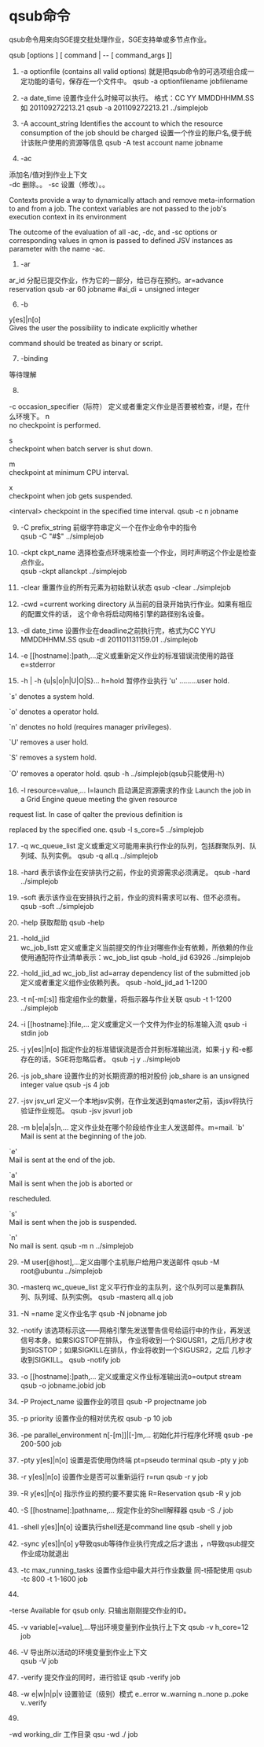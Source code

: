 # qsub命令

qsub命令用来向SGE提交批处理作业，SGE支持单或多节点作业。

qsub [options ] [ command | -- [ command_args ]]

1. -a 
optionfile (contains all valid options)
 就是把qsub命令的可选项组合成一定功能的语句，保存在一个文件中。
 qsub -a optionfilename jobfilename
 

2. -a
date_time   设置作业什么时候可以执行。
  格式：CC YY MMDDHHMM.SS 如
201109272213.21   qsub -a
201109272213.21 ../simplejob

3. -A
account_string  Identifies the account to which
the resource consumption of the job should be charged
  设置一个作业的账户名,便于统计该账户使用的资源等信息
   qsub -A 
test account name jobname  

4. -ac

添加名/值对到作业上下文   
   -dc 删除。。
   -sc 设置（修改）。。
   
Contexts provide a way to dynamically attach and remove meta-information  to and from a job. The context variables are not passed to the job's execution context in its environment  

The outcome of the evaluation of all -ac, -dc, and -sc options or corresponding values in qmon is passed to defined JSV instances as parameter with the name -ac.  

1. -ar

ar_id 分配已提交作业，作为它的一部分，给已存在预约。ar=advance reservation
  qsub -ar 60
jobname   #ai_di = unsigned
integer   

6.  -b

y[es]|n[o]  
   Gives the
user the possibility to indicate explicitly whether

command should be treated as binary or script.


7. -binding

等待理解

8. 

-c occasion_specifier（际符） 
定义或者重定义作业是否要被检查，if是，在什么环境下。
       n          
no checkpoint is performed.
             
s          
checkpoint when batch server is shut down.
             
m          
checkpoint at minimum CPU interval.
             
x          
checkpoint when job gets suspended.
             
&lt;interval&gt; 
checkpoint in the specified time interval.
  qsub -c n jobname

9. -C
prefix_string
前缀字符串定义一个在作业命令中的指令  
  qsub -C "#$"
../simplejob   

10.  -ckpt
ckpt_name
选择检查点环境来检查一个作业，同时声明这个作业是检查点作业。  
   qsub -ckpt
allanckpt ../simplejob
   

11.  -clear
重置作业的所有元素为初始默认状态
   qsub -clear
../simplejob   

12.  -cwd
=current working
directory  从当前的目录开始执行作业。如果有相应的配置文件的话，
   这个命令将启动网格引擎的路径别名设备。  
 

13.  -dl
date_time 设置作业在deadline之前执行完，格式为CC YYU MMDDHHMM.SS
   qsub -dl
201101131159.01 ../simplejob

14.  -e
[[hostname]:]path,...定义或重新定义作业的标准错误流使用的路径 e=stderror

15.  -h
| -h {u|s|o|n|U|O|S}... h=hold 暂停作业执行
      'u'
.........user hold.
           
`s'  denotes a system hold.
             
`o'  denotes a operator hold.
             
`n'  denotes no hold (requires manager
privileges).
             
`U'  removes a user hold.
             
`S'  removes a system hold.
             
`O'  removes a operator hold.
       qsub
-h ../simplejob(qsub只能使用-h）

16.  -l
resource=value,... l=launch 启动满足资源需求的作业
   Launch the
job in a Grid Engine queue meeting the given resource
             
request list.  In case of qalter the previous
definition is
             
replaced by the specified one.
   qsub -l
s_core=5 ../simplejob

17.  -q
wc_queue_list 定义或重定义可能用来执行作业的队列，包括群聚队列、队列域、队列实例。
   qsub -q all.q
../simplejob

18.  -hard 
表示该作业在安排执行之前，作业的资源需求必须满足。
   qsub
-hard  ../simplejob

19.  -soft
表示该作业在安排执行之前，作业的资料需求可以有、但不必须有。
   qsub -soft
../simplejob

20.  -help
获取帮助    qsub
-help

21.  -hold_jid  
wc_job_listt 定义或重定义当前提交的作业对哪些作业有依赖，所依赖的作业使用通配符作业清单表示：wc_job_list
   qsub
-hold_jid 63926 ../simplejob

22.  -hold_jid_ad
wc_job_list ad=array dependency list of the
submitted job
   定义或者重定义组作业依赖列表。
   qsub
-hold_jid_ad 1-1200

23.  -t
n[-m[:s]]
   指定组作业的数量，将指示器与作业关联
   qsub -t
1-1200 ../simplejob

24.  -i
[[hostname]:]file,... 定义或重定义一个文件为作业的标准输入流
   qsub -i stdin
job

25.  -j
y[es]|n[o] 指定作业的标准错误流是否合并到标准输出流，如果-j y 和-e都存在的话，SGE将忽略后者。
   qsub -j y
../simplejob

26.  -js
job_share 设置作业的对长期资源的相对股份 job_share is an unsigned integer value
   qsub -js 4
job

27.  -jsv
jsv_url 定义一个本地jsv实例，在作业发送到qmaster之前，该jsv将执行验证作业规范。
   qsub -jsv
jsvurl job

28.  -m
b|e|a|s|n,... 定义作业处在哪个阶段给作业主人发送邮件。m=mail.
   `b'    
Mail is sent at the beginning of the job.
             
`e'    
Mail is sent at the end of the job.
             
`a'    
Mail is sent when the job is aborted or
                     
rescheduled.
             
`s'    
Mail is sent when the job is suspended.
             
`n'    
No mail is sent.
   qsub -m n
../simplejob

29.  -M
user[@host],...定义由哪个主机账户给用户发送邮件
   qsub
-M root@ubuntu ../simplejob

30.  -masterq
wc_queue_list 定义平行作业的主队列，这个队列可以是集群队列、队列域、队列实例。
   qsub -masterq
all.q job

31.  -N
=name 定义作业名字
   qsub -N
jobname job

32.  -notify
该选项标示这——网格引擎先发送警告信号给运行中的作业，再发送信号本身。如果SIGSTOP在排队，
    作业将收到一个SIGUSR1，之后几秒才收到SIGSTOP；如果SIGKILL在排队，作业将收到一个SIGUSR2，之后
    几秒才收到SIGKILL。
   qsub -notify
job   

33.  -o
[[hostname]:]path,... 定义或重定义作业标准输出流o=output stream
   qsub -o
jobname.jobid job   

34.  -P
Project_name 设置作业的项目
   qsub -P
projectname job   

35.  -p
priority 设置作业的相对优先权
   qsub -p 10
job     

36.  -pe
parallel_environment n[-[m]]|[-]m,... 初始化并行程序化环境
   qsub -pe
200-500 job   

37.   -pty
y[es]|n[o] 设置是否使用伪终端 pt=pseudo terminal
   qsub -pty
y 
job  

38.  -r
y[es]|n[o]  设置作业是否可以重新运行 r=run
   qsub -r y job
   
39.  -R y[es]|n[o] 指示作业的预约要不要实施
R=Reservation
   qsub -R y job
   
40.   -S
[[hostname]:]pathname,... 规定作业的Shell解释器
   qsub -S ./
job   

41.    -shell
y[es]|n[o]  设置执行shell还是command line
     qsub
-shell y job
     

42.  -sync
y[es]|n[o] y导致qsub等待作业执行完成之后才退出
，n导致qsub提交作业成功就退出          

43.  -tc
max_running_tasks 设置作业组中最大并行作业数量 同-t搭配使用
    qsub
-tc 800 -t 1-1600 job
    

44.   
-terse Available for qsub only. 只输出刚刚提交作业的ID。

45.  -v
variable[=value],...导出环境变量到作业执行上下文
   qsub -v
h_core=12 job
   

46.  -V
导出所以活动的环境变量到作业上下文   
   qsub -V job
   

47.  -verify
提交作业的同时，进行验证
   qsub -verify
job   

48.  -w
e|w|n|p|v 设置验证（级别）模式
   e..error 
w..warning  n..none 
p..poke  v..verify
  

49.

-wd working_dir 工作目录
   qsu -wd
./  job

